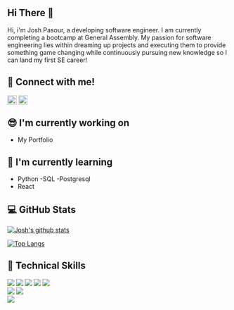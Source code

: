 <h2>Hi There 👋 </h2>

Hi, i'm Josh Pasour, a developing software engineer. I am currently completing a bootcamp at General Assembly. My passion for software engineering lies within dreaming up projects and executing them to provide something game changing while continuously pursuing new knowledge so I can land my first SE career!

## 🤝 Connect with me!
<a href="https://www.linkedin.com/in/joshua-pasour-a406387b/"><img align="center" src="https://raw.githubusercontent.com/yushi1007/yushi1007/main/images/linkedin.svg" alt="Josh Pasour | LinkedIn" width="21px"/></a>
<a href="https://www.instagram.com/joshpasour/"><img align="center" src="https://raw.githubusercontent.com/yushi1007/yushi1007/main/images/instagram.svg" alt="Yu Shi | Instagram" width="21px"/></a>
</br>
## 😎 I'm currently working on
- My Portfolio 

## 🚀 I'm currently learning
- Python
-SQL
-Postgresql
- React

## 💻 GitHub Stats
[![Josh's github stats](https://github-readme-stats.vercel.app/api?username=Joshbep)](https://github.com/Joshbep)

[![Top Langs](https://github-readme-stats.vercel.app/api/top-langs/?username=Joshbep&layout=compact)](https://github.com/Joshbep)

## 💼 Technical Skills
![](https://img.shields.io/badge/Code-JavaScript-informational?style=flat&logo=JavaScript&color=F7DF1E)
![](https://img.shields.io/badge/Code-HTML5-informational?style=flat&logo=HTML5&color=E34F26)
![](https://img.shields.io/badge/Code-EXPRESS.JS-informational?style=flat&logo=EXPRESS&color=00FF00)
![](https://img.shields.io/badge/Code-NODE.JS-informational?style=flat&logo=NODE&color=ffff00)
![](https://img.shields.io/badge/Code-MongoDB-informational?style=flat&logo=MongoDB&color=FF0000)
</br>
![](https://img.shields.io/badge/Style-CSS3-informational?style=flat&logo=CSS&color=1572B6)
![](https://img.shields.io/badge/Style-TAILWIND-informational?style=flat&logo=TAILWIND&color=005477)
</br>
![](https://img.shields.io/badge/Tools-GitHub-informational?style=flat&logo=GitHub&color=181717)


<!---
Joshbep/Joshbep is a ✨ special ✨ repository because its `README.md` (this file) appears on your GitHub profile.
You can click the Preview link to take a look at your changes.
--->
